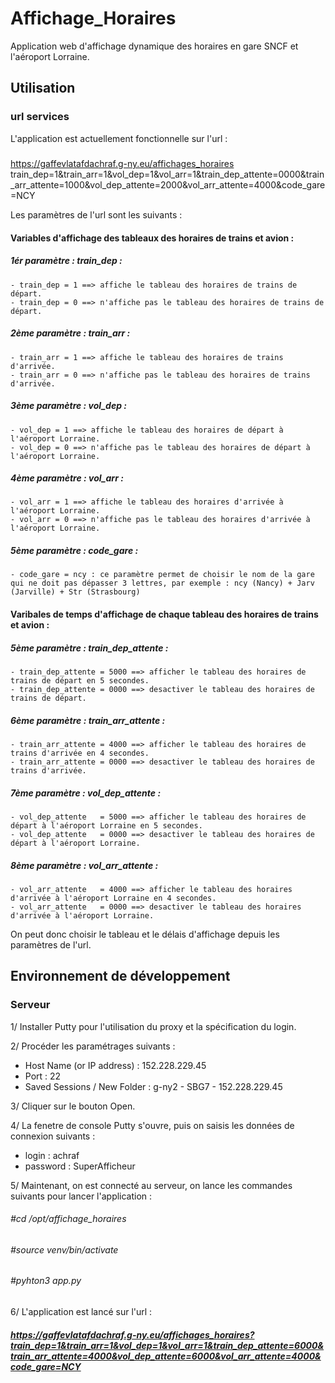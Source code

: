 # Affichage_Horaires
Application web d'affichage dynamique des horaires en gare SNCF et l'aéroport Lorraine.


## Utilisation 

### url services 
L'application est actuellement fonctionnelle sur l'url :
##### 
https://gaffevlatafdachraf.g-ny.eu/affichages_horaires train_dep=1&train_arr=1&vol_dep=1&vol_arr=1&train_dep_attente=0000&train_arr_attente=1000&vol_dep_attente=2000&vol_arr_attente=4000&code_gare=NCY

Les paramètres de l'url sont les suivants :
#### Variables d'affichage des tableaux des horaires de trains et avion : 

##### 1ér paramètre : train_dep : 
    - train_dep = 1 ==> affiche le tableau des horaires de trains de départ.
    - train_dep = 0 ==> n'affiche pas le tableau des horaires de trains de départ.
##### 2ème paramètre : train_arr : 
    - train_arr = 1 ==> affiche le tableau des horaires de trains d'arrivée.
    - train_arr = 0 ==> n'affiche pas le tableau des horaires de trains d'arrivée.
##### 3ème paramètre : vol_dep : 
    - vol_dep = 1 ==> affiche le tableau des horaires de départ à l'aéroport Lorraine.
    - vol_dep = 0 ==> n'affiche pas le tableau des horaires de départ à l'aéroport Lorraine.
##### 4ème paramètre : vol_arr : 
    - vol_arr = 1 ==> affiche le tableau des horaires d'arrivée à l'aéroport Lorraine.
    - vol_arr = 0 ==> n'affiche pas le tableau des horaires d'arrivée à l'aéroport Lorraine.
##### 5ème paramètre : code_gare : 
    - code_gare = ncy : ce paramètre permet de choisir le nom de la gare qui ne doit pas dépasser 3 lettres, par exemple : ncy (Nancy) + Jarv (Jarville) + Str (Strasbourg)

#### Varibales de temps d'affichage de chaque tableau des horaires de trains et avion :

##### 5ème paramètre : train_dep_attente : 
    - train_dep_attente = 5000 ==> afficher le tableau des horaires de trains de départ en 5 secondes.
    - train_dep_attente = 0000 ==> desactiver le tableau des horaires de trains de départ.
##### 6ème paramètre : train_arr_attente : 
    - train_arr_attente = 4000 ==> afficher le tableau des horaires de trains d'arrivée en 4 secondes.
    - train_arr_attente = 0000 ==> desactiver le tableau des horaires de trains d'arrivée.
##### 7ème paramètre : vol_dep_attente : 
    - vol_dep_attente   = 5000 ==> afficher le tableau des horaires de départ à l'aéroport Lorraine en 5 secondes.
    - vol_dep_attente   = 0000 ==> desactiver le tableau des horaires de départ à l'aéroport Lorraine.
##### 8ème paramètre : vol_arr_attente : 
    - vol_arr_attente   = 4000 ==> afficher le tableau des horaires d'arrivée à l'aéroport Lorraine en 4 secondes.
    - vol_arr_attente   = 0000 ==> desactiver le tableau des horaires d'arrivée à l'aéroport Lorraine.

On peut donc choisir le tableau et le délais d'affichage depuis les paramètres de l'url.

## Environnement de développement
### Serveur
1/ Installer Putty pour l'utilisation du proxy et la spécification du login.

2/ Procéder les paramétrages suivants :
- Host Name (or IP address) : 152.228.229.45     
- Port : 22
- Saved Sessions / New Folder : g-ny2 - SBG7 - 152.228.229.45

3/ Cliquer sur le bouton Open.

4/ La fenetre de console Putty s'ouvre, puis on saisis les données de connexion suivants : 
- login : achraf
- password : SuperAfficheur

5/ Maintenant, on est connecté au serveur, on lance les commandes suivants pour lancer l'application : 
###### #cd /opt/affichage_horaires 
###### #source venv/bin/activate 
###### #pyhton3 app.py

6/ L'application est lancé sur l'url : 
##### https://gaffevlatafdachraf.g-ny.eu/affichages_horaires?train_dep=1&train_arr=1&vol_dep=1&vol_arr=1&train_dep_attente=6000&train_arr_attente=4000&vol_dep_attente=6000&vol_arr_attente=4000&code_gare=NCY
